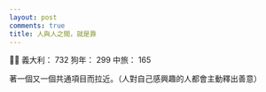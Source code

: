```yaml
---
layout: post
comments: true
title: 人與人之間，就是靠
---
```


:man_with_turban: 義大利： 732 狗年： 299 中旅： 165


著一個又一個共通項目而拉近。（人對自己感興趣的人都會主動釋出善意）
